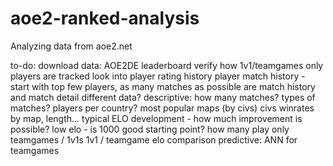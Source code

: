 # aoe2-ranked-analysis
 Analyzing data from aoe2.net

to-do:
download data:
  AOE2DE leaderboard
  verify how 1v1/teamgames only players are tracked
  look into player rating history
  player match history - start with top few players, as many matches as possible
  are match history and match detail different data?
descriptive:
  how many matches? types of matches?
  players per country?
  most popular maps (by civs)
  civs winrates by map, length...
  typical ELO development - how much improvement is possible?
  low elo - is 1000 good starting point?
  how many play only teamgames / 1v1s
  1v1 / teamgame elo comparison
predictive:
  ANN for teamgames
